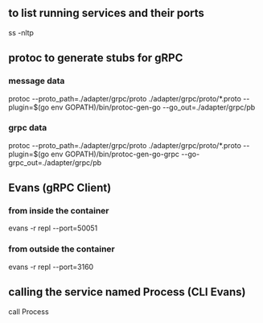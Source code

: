 ## to list running services and their ports
ss -nltp

## protoc to generate stubs for gRPC
### message data
protoc --proto_path=./adapter/grpc/proto ./adapter/grpc/proto/*.proto --plugin=$(go env GOPATH)/bin/protoc-gen-go --go_out=./adapter/grpc/pb

### grpc data
protoc --proto_path=./adapter/grpc/proto ./adapter/grpc/proto/*.proto --plugin=$(go env GOPATH)/bin/protoc-gen-go-grpc --go-grpc_out=./adapter/grpc/pb


## Evans (gRPC Client)
<!-- 0.0.0.0:3160->50051/tcp, :::3160->50051/tcp -->
### from inside the container
evans -r repl --port=50051 

### from outside the container
evans -r repl --port=3160

## calling the service named Process (CLI Evans)
call Process
